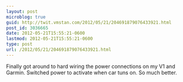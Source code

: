 ```yaml
---
layout: post
microblog: true
guid: http://twit.vmstan.com/2012/05/21/204691879076433921.html
post_id: 3036665
date: 2012-05-21T15:55:21-0600
lastmod: 2012-05-21T15:55:21-0600
type: post
url: /2012/05/21/204691879076433921.html
---
```

Finally got around to hard wiring the power connections on my V1 and Garmin. Switched power to activate when car tuns on. So much better.
